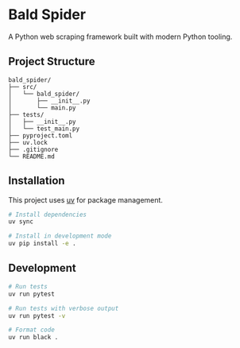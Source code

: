 # Bald Spider

A Python web scraping framework built with modern Python tooling.

## Project Structure

```
bald_spider/
├── src/
│   └── bald_spider/
│       ├── __init__.py
│       └── main.py
├── tests/
│   ├── __init__.py
│   └── test_main.py
├── pyproject.toml
├── uv.lock
├── .gitignore
└── README.md
```

## Installation

This project uses [uv](https://github.com/astral-sh/uv) for package management.

```bash
# Install dependencies
uv sync

# Install in development mode
uv pip install -e .
```

## Development

```bash
# Run tests
uv run pytest

# Run tests with verbose output
uv run pytest -v

# Format code
uv run black .

# Run the package
uv run python -c "from bald_spider import main; main()"
```

## Features

- Modern Python packaging with uv
- Comprehensive testing setup with pytest
- Code formatting with black
- Source layout with `src/` directory

## License

MIT
